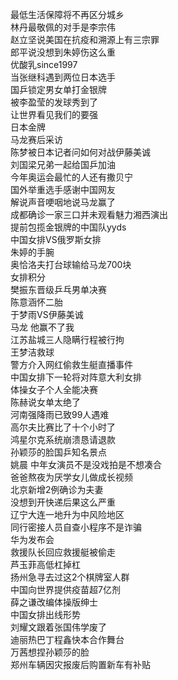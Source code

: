 最低生活保障将不再区分城乡  
林丹最敬佩的对手是李宗伟  
赵立坚说美国在抗疫和溯源上有三宗罪  
郎平说没想到朱婷伤这么重  
优酸乳since1997  
当张继科遇到两位日本选手  
国乒锁定男女单打金银牌  
被李盈莹的发球秀到了  
让世界看见我们的要强  
日本金牌  
马龙赛后采访  
陈梦被日本记者问如何对战伊藤美诚  
刘国梁兄弟一起给国乒加油  
今年奥运会最忙的人还有撒贝宁  
国外举重选手感谢中国网友  
解说声音哽咽地说马龙赢了  
成都确诊一家三口并未观看魅力湘西演出  
提前包揽金银牌的中国队yyds  
中国女排VS俄罗斯女排  
朱婷的手腕  
奥恰洛夫打台球输给马龙700块  
女排积分  
樊振东晋级乒乓男单决赛  
陈意涵怀二胎  
于梦雨VS伊藤美诚  
马龙 他赢不了我  
江苏盐城三人隐瞒行程被行拘  
王梦洁救球  
警方介入网红偷救生艇直播事件  
中国女排下一轮将对阵意大利女排  
体操女子个人全能决赛  
陈赫说女单太绝了  
河南强降雨已致99人遇难  
高尔夫比赛比了十个小时了  
鸿星尔克系统崩溃恳请退款  
孙颖莎的脸国乒知名景点  
姚晨 中年女演员不是没戏拍是不想凑合  
爸爸熬夜为厌学女儿做成长视频  
北京新增2例确诊为夫妻  
没想到开快递后果这么严重  
辽宁大连一地升为中风险地区  
同行密接人员自查小程序不是诈骗  
华为发布会  
救援队长回应救援艇被偷走  
芦玉菲高低杠掉杠  
扬州急寻去过这2个棋牌室人群  
中国向世界提供疫苗超7亿剂  
薛之谦改编体操版绅士  
中国女排出线形势  
刘耀文跟着张国伟学废了  
迪丽热巴丁程鑫快本合作舞台  
万茜想捏孙颖莎的脸  
郑州车辆因灾报废后购置新车有补贴  
